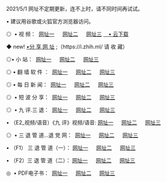 <p>2021/5/1  网址不定期更新，连不上时，请不同时间再试试。
<p>• 建议用谷歌或火狐官方浏览器访问。
<p>◎  • 视 频： 
<a href="http://hhp.guitarhaven.com/" target="_blank">网址一</a> 　 
<a href="http://hsz.guitarhaven.com/" target="_blank">网址二</a> 　 
<a href="http://hsz.guitarhaven.com/b.html" target="_blank">网址三</a>
<a href="https://yadi.sk/d/d0sUeAOpal3njw" target="_blank">　• 云下载 </a></p>
<p>◆ new! <a href="http://hpo.guitarhaven.com/a.html">•分 享 网 址</a> ;（https://i.zhih.ml/ 请 收 藏） </p>

<p>◎•  小 站：  
<a href="http://hhp.guitarhaven.com/f.html" target="_blank">网址一</a> 　 
<a href="http://hsz.guitarhaven.com/h.html" target="_blank">网址二</a> 　 
<a href="http://hsz.guitarhaven.com/k/" target="_blank">网址三</a></p><p>

<p>◎  • 翻 墙 软 件 ：  
<a href="http://hhp.guitarhaven.com/ff/" target="_blank">网址一</a> 　 
<a href="http://hsz.guitarhaven.com/s/read/a1_nd.html" target="_blank">网址二</a> 　 
<a href="http://hsz.guitarhaven.com/ff/index.html" target="_blank">网址三</a></p>
<p>◎  • 每 日 新 闻：  
<a href="http://hhp.guitarhaven.com/day/" target="_blank">网址一</a> 　 
<a href="http://hsz.guitarhaven.com/day/" target="_blank">网址二</a> 　 
<a href="http://hsz.guitarhaven.com/day/index.html" target="_blank">网址三</a></p>
<p>◎   • 短 波 分 享：  
<a href="http://hhp.guitarhaven.com/h/" target="_blank">网址一</a> 　 
<a href="http://hsz.guitarhaven.com/h/" target="_blank">网址二</a> 　 
<a href="http://hsz.guitarhaven.com/h/index.html" target="_blank">网址三</a></p>
<p>◎   • 九 评.三 退：  
<a href="http://hhp.guitarhaven.com/t/" target="_blank">网址一</a> 　 
<a href="http://hsz.guitarhaven.com/v2/index.html" target="_blank">网址二</a> 　 
<a href="http://hsz.guitarhaven.com/tt/index.html" target="_blank">网址三</a> 　</p>
<p>  • （E2_视频/语音）《九 评》视频/语音: 
<a href="http://hhp.guitarhaven.com/7738.html" target="_blank">网址一</a> 　 
<a href="http://hsz.guitarhaven.com/7614.html" target="_blank">网址二</a> 　 
<a href="http://hsz.guitarhaven.com/7633.html" target="_blank">网址三</a></p>
<p>◎   • 三 退 管 道...退 党 网：  
<a href="http://hhp.guitarhaven.com/go/td1.html" target="_blank">网址一</a> 　 
<a href="http://hsz.guitarhaven.com/go/td2.html" target="_blank">网址二</a> 　 
<a href="http://hsz.guitarhaven.com/go/td3.html" target="_blank">网址三</a></p>
<p>  • （F1） 三 退 管 道（一）： 
<a href="http://hhp.guitarhaven.com/dd/" target="_blank">网址一</a> 　 
<a href="http://hsz.guitarhaven.com/s/read/a1_tdx.html" target="_blank">网址二</a> 　 
<a href="http://hsz.guitarhaven.com/dd/" target="_blank">网址三</a></p>
<p>  • （F2）三 退 管 道（二）： 
<a href="http://hsz.guitarhaven.com/d/" target="_blank">网址一</a> 　 
<a href="http://hhp.guitarhaven.com/d/index.html" target="_blank">网址二</a> 　 
<a href="http://hsz.guitarhaven.com/d/" target="_blank">网址三</a></p>
<p>◎   • PDF电子书：  
<a href="http://hhp.guitarhaven.com/p/" target="_blank">网址一</a> 　 
<a href="http://hsz.guitarhaven.com/p/index.html" target="_blank">网址二</a> 　 
<a href="http://hsz.guitarhaven.com/p/" target="_blank">网址三</a></p>
